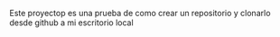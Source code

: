 Este proyectop es una prueba de como crear un repositorio y clonarlo desde github a mi escritorio local